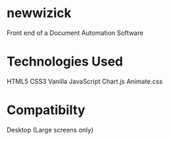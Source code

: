 # newwizick
Front end of a Document Automation Software

# Technologies Used
HTML5
CSS3
Vanilla JavaScript
Chart.js
Animate.css

# Compatibilty
Desktop (Large screens only)
